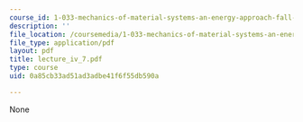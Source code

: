 ```yaml
---
course_id: 1-033-mechanics-of-material-systems-an-energy-approach-fall-2003
description: ''
file_location: /coursemedia/1-033-mechanics-of-material-systems-an-energy-approach-fall-2003/0a85cb33ad51ad3adbe41f6f55db590a_lecture_iv_7.pdf
file_type: application/pdf
layout: pdf
title: lecture_iv_7.pdf
type: course
uid: 0a85cb33ad51ad3adbe41f6f55db590a

---
```

None